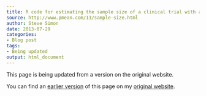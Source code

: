 ```yaml
---
title: R code for estimating the sample size of a clinical trial with a fixed duration
source: http://www.pmean.com/13/sample-size.html
author: Steve Simon
date: 2013-07-29
categories:
- Blog post
tags:
- Being updated
output: html_document
---
```


This page is being updated from a version on the original website.

<!---More--->

You can find an [earlier version][sim1] of this page on my [original website][sim2].

[sim1]: http://www.pmean.com/13/sample-size.html
[sim2]: http://www.pmean.com/original_site.html
